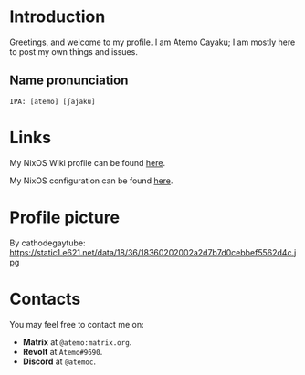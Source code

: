# Introduction
Greetings, and welcome to my profile. I am Atemo Cayaku; I am mostly here to post my own things and issues.

## Name pronunciation
`IPA: [atemo] [ʃajaku]`

# Links
My NixOS Wiki profile can be found [here](https://wiki.nixos.org/wiki/User:Atemo_C).

My NixOS configuration can be found [here](https://github.com/Atemo-C/NixOS-configuration).

# Profile picture
By cathodegaytube:
https://static1.e621.net/data/18/36/18360202002a2d7b7d0cebbef5562d4c.jpg

# Contacts
You may feel free to contact me on:

* **Matrix** at `@atemo:matrix.org`.
* **Revolt** at `Atemo#9690`.
* **Discord** at `@atemoc`.
